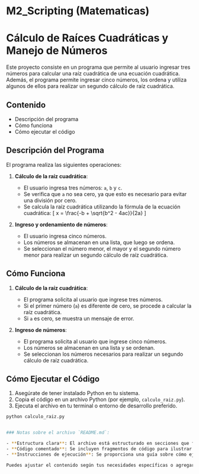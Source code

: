 # M2_Scripting (Matematicas)

# Cálculo de Raíces Cuadráticas y Manejo de Números

Este proyecto consiste en un programa que permite al usuario ingresar tres números para calcular una raíz cuadrática de una ecuación cuadrática. Además, el programa permite ingresar cinco números, los ordena y utiliza algunos de ellos para realizar un segundo cálculo de raíz cuadrática.

## Contenido

- Descripción del programa
- Cómo funciona
- Cómo ejecutar el código

## Descripción del Programa

El programa realiza las siguientes operaciones:

1. **Cálculo de la raíz cuadrática**:
   - El usuario ingresa tres números: `a`, `b` y `c`.
   - Se verifica que `a` no sea cero, ya que esto es necesario para evitar una división por cero.
   - Se calcula la raíz cuadrática utilizando la fórmula de la ecuación cuadrática: 
     \[
     x = \frac{-b + \sqrt{b^2 - 4ac}}{2a}
     \]

2. **Ingreso y ordenamiento de números**:
   - El usuario ingresa cinco números.
   - Los números se almacenan en una lista, que luego se ordena.
   - Se seleccionan el número menor, el mayor y el segundo número menor para realizar un segundo cálculo de raíz cuadrática.

## Cómo Funciona

1. **Cálculo de la raíz cuadrática**:
   - El programa solicita al usuario que ingrese tres números.
   - Si el primer número (`a`) es diferente de cero, se procede a calcular la raíz cuadrática.
   - Si `a` es cero, se muestra un mensaje de error.

2. **Ingreso de números**:
   - El programa solicita al usuario que ingrese cinco números.
   - Los números se almacenan en una lista y se ordenan.
   - Se seleccionan los números necesarios para realizar un segundo cálculo de raíz cuadrática.

## Cómo Ejecutar el Código

1. Asegúrate de tener instalado Python en tu sistema.
2. Copia el código en un archivo Python (por ejemplo, `calculo_raiz.py`).
3. Ejecuta el archivo en tu terminal o entorno de desarrollo preferido.

```bash
python calculo_raiz.py


### Notas sobre el archivo `README.md`:

- **Estructura clara**: El archivo está estructurado en secciones que facilitan la lectura y comprensión.
- **Código comentado**: Se incluyen fragmentos de código para ilustrar cada paso del proceso.
- **Instrucciones de ejecución**: Se proporciona una guía sobre cómo ejecutar el código, lo que es útil para otros usuarios que deseen replicar el análisis.

Puedes ajustar el contenido según tus necesidades específicas o agregar más detalles si es necesario.
